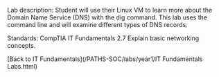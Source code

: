 Lab description: Student will use their Linux VM to learn more about the Domain Name Service (DNS) with the dig command.  This lab uses the command line and will examine different types of DNS records.

Standards: CompTIA IT Fundamentals 2.7 Explain basic networking concepts.

[Back to IT Fundamentals](/PATHS-SOC/labs/year1/IT Fundamentals Labs.html)
